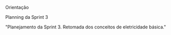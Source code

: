 Orientação	

Planning da Sprint 3	

"Planejamento da Sprint 3. Retomada dos conceitos de eletricidade básica."